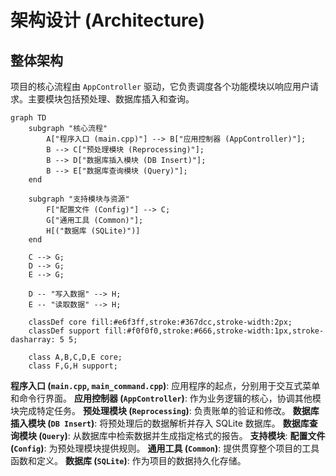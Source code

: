 # 架构设计 (Architecture)

## 整体架构

项目的核心流程由 `AppController` 驱动，它负责调度各个功能模块以响应用户请求。主要模块包括预处理、数据库插入和查询。

```mermaid
graph TD
    subgraph "核心流程"
        A["程序入口 (main.cpp)"] --> B["应用控制器 (AppController)"];
        B --> C["预处理模块 (Reprocessing)"];
        B --> D["数据库插入模块 (DB Insert)"];
        B --> E["数据库查询模块 (Query)"];
    end

    subgraph "支持模块与资源"
        F["配置文件 (Config)"] --> C;
        G["通用工具 (Common)"];
        H[("数据库 (SQLite)")]
    end
    
    C --> G;
    D --> G;
    E --> G;

    D -- "写入数据" --> H;
    E -- "读取数据" --> H;

    classDef core fill:#e6f3ff,stroke:#367dcc,stroke-width:2px;
    classDef support fill:#f0f0f0,stroke:#666,stroke-width:1px,stroke-dasharray: 5 5;
    
    class A,B,C,D,E core;
    class F,G,H support;
````

**程序入口 (`main.cpp`, `main_command.cpp`)**: 应用程序的起点，分别用于交互式菜单和命令行界面。 
**应用控制器 (`AppController`)**: 作为业务逻辑的核心，协调其他模块完成特定任务。 
**预处理模块 (`Reprocessing`)**: 负责账单的验证和修改。 
**数据库插入模块 (`DB Insert`)**: 将预处理后的数据解析并存入 SQLite 数据库。 
**数据库查询模块 (`Query`)**: 从数据库中检索数据并生成指定格式的报告。 
**支持模块**:
**配置文件 (`Config`)**: 为预处理模块提供规则。 
**通用工具 (`Common`)**: 提供贯穿整个项目的工具函数和定义。 
**数据库 (`SQLite`)**: 作为项目的数据持久化存储。 
